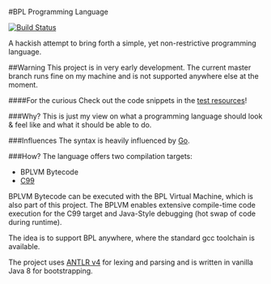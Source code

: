 #BPL Programming Language

[![Build Status](https://travis-ci.org/baeda/bpl.svg?branch=master)](https://travis-ci.org/baeda/bpl)

A hackish attempt to bring forth a simple, yet non-restrictive programming
language.

##Warning
This project is in very early development. The current master branch runs fine
on my machine and is not supported anywhere else at the moment.

####For the curious
Check out the code snippets in the [test resources](../../tree/master/src/test/resources/compiler)!

###Why?
This is just my view on what a programming language should look & feel like and
what it should be able to do.

###Influences
The syntax is heavily influenced by [Go](https://golang.org/).

###How?
The language offers two compilation targets:
* BPLVM Bytecode
* [C99](https://en.wikipedia.org/wiki/C99)

BPLVM Bytecode can be executed with the BPL Virtual Machine, which is also part
of this project. The BPLVM enables extensive compile-time code execution for the
C99 target and Java-Style debugging (hot swap of code during runtime).

The idea is to support BPL anywhere, where the standard gcc toolchain is
available.

The project uses [ANTLR v4](http://www.antlr.org/) for lexing and parsing and
is written in vanilla Java 8 for bootstrapping.
